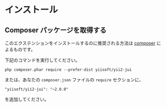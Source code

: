 インストール
============

## Composer パッケージを取得する

このエクステンションをインストールするのに推奨される方法は [composer](https://getcomposer.org/download/) によるものです。

下記のコマンドを実行してください。

```
php composer.phar require --prefer-dist yiisoft/yii2-jui
```

または、あなたの `composer.json` ファイルの `require` セクションに、

```
"yiisoft/yii2-jui": "~2.0.0"
```

を追加してください。
